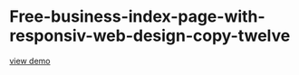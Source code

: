 # Free-business-index-page-with-responsiv-web-design-copy-twelve
<a href="http://webi4u.com/web/article/Free-business-index-page-with-responsiv-web-design-copy-twelve/">
  view demo
</a>
